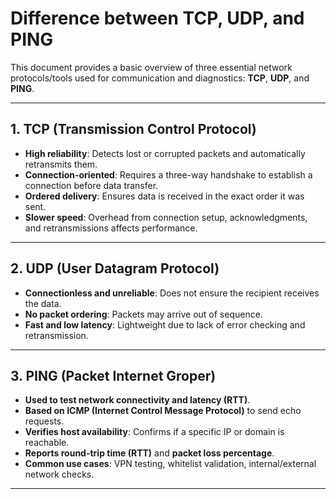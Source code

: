 # Difference between TCP, UDP, and PING

This document provides a basic overview of three essential network protocols/tools used for communication and diagnostics: **TCP**, **UDP**, and **PING**.

---

## 1. TCP (Transmission Control Protocol)

- **High reliability**: Detects lost or corrupted packets and automatically retransmits them.
- **Connection-oriented**: Requires a three-way handshake to establish a connection before data transfer.
- **Ordered delivery**: Ensures data is received in the exact order it was sent.
- **Slower speed**: Overhead from connection setup, acknowledgments, and retransmissions affects performance.

---

## 2. UDP (User Datagram Protocol)

- **Connectionless and unreliable**: Does not ensure the recipient receives the data.
- **No packet ordering**: Packets may arrive out of sequence.
- **Fast and low latency**: Lightweight due to lack of error checking and retransmission.

---

## 3. PING (Packet Internet Groper)

- **Used to test network connectivity and latency (RTT)**.
- **Based on ICMP (Internet Control Message Protocol)** to send echo requests.
- **Verifies host availability**: Confirms if a specific IP or domain is reachable.
- **Reports round-trip time (RTT)** and **packet loss percentage**.
- **Common use cases**: VPN testing, whitelist validation, internal/external network checks.

---


